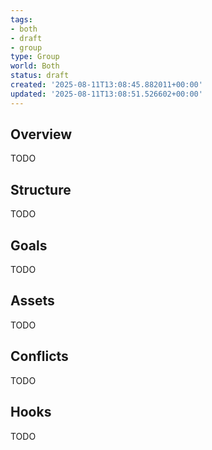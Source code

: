 ```yaml
---
tags:
- both
- draft
- group
type: Group
world: Both
status: draft
created: '2025-08-11T13:08:45.882011+00:00'
updated: '2025-08-11T13:08:51.526602+00:00'
---
```



## Overview

TODO
## Structure

TODO
## Goals

TODO
## Assets

TODO
## Conflicts

TODO
## Hooks

TODO
